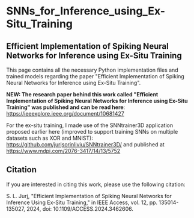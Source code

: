 # SNNs_for_Inference_using_Ex-Situ_Training
## Efficient Implementation of Spiking Neural Networks for Inference using Ex-Situ Training

This page contains all the necessary Python implementation files and trained models regarding the paper "Efficient Implementation of Spiking Neural Networks for Inference using Ex-Situ Training".

**NEW: The research paper behind this work called "Efficient Implementation of Spiking Neural Networks for Inference using Ex-Situ Training" was published and can be read here**: https://ieeexplore.ieee.org/document/10681427

For the ex-situ training, I made use of the SNNtrainer3D application proposed earlier here (improved to support training SNNs on multiple datasets such as XOR and MNIST): https://github.com/jurjsorinliviu/SNNtrainer3D/ and published at https://www.mdpi.com/2076-3417/14/13/5752

## Citation
If you are interested in citing this work, please use the following citation:

S. L. Jurj, "Efficient Implementation of Spiking Neural Networks for Inference Using Ex-Situ Training," in IEEE Access, vol. 12, pp. 135014-135027, 2024, doi: 10.1109/ACCESS.2024.3462606.
